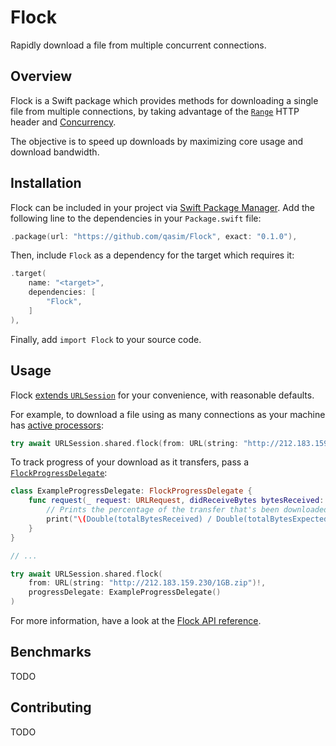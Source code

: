 # Flock

Rapidly download a file from multiple concurrent connections.

## Overview

Flock is a Swift package which provides methods for downloading a single file from multiple connections, by taking advantage of the [`Range`](https://developer.mozilla.org/en-US/docs/Web/HTTP/Headers/Range) HTTP header and [Concurrency](https://docs.swift.org/swift-book/LanguageGuide/Concurrency.html).

The objective is to speed up downloads by maximizing core usage and download bandwidth.

## Installation

Flock can be included in your project via [Swift Package Manager](https://www.swift.org/package-manager). Add the following line to the dependencies in your `Package.swift` file:

```swift
.package(url: "https://github.com/qasim/Flock", exact: "0.1.0"),
```

Then, include `Flock` as a dependency for the target which requires it:

```swift
.target(
    name: "<target>",
    dependencies: [
        "Flock",
    ]
),
```

Finally, add `import Flock` to your source code.

## Usage

Flock [extends `URLSession`](https://flock.qas.im/documentation/flock/foundation/urlsession) for your convenience, with reasonable defaults.

For example, to download a file using as many connections as your machine has [active processors](https://developer.apple.com/documentation/foundation/processinfo/1408184-activeprocessorcount):

```swift
try await URLSession.shared.flock(from: URL(string: "http://212.183.159.230/1GB.zip")!)
```

To track progress of your download as it transfers, pass a [`FlockProgressDelegate`](https://github.com/qasim/Flock/blob/main/Sources/Flock%2BProgress.swift#L27-L35):

```swift
class ExampleProgressDelegate: FlockProgressDelegate {
    func request(_ request: URLRequest, didReceiveBytes bytesReceived: Int, totalBytesReceived: Int, totalBytesExpected: Int) {
        // Prints the percentage of the transfer that's been downloaded
        print("\(Double(totalBytesReceived) / Double(totalBytesExpected) * 100)%")
    }
}

// ...

try await URLSession.shared.flock(
    from: URL(string: "http://212.183.159.230/1GB.zip")!, 
    progressDelegate: ExampleProgressDelegate()
)
```

For more information, have a look at the [Flock API reference](https://flock.qas.im).

## Benchmarks

TODO

## Contributing

TODO
